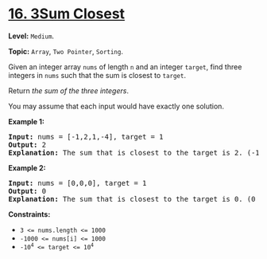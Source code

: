 # [16. 3Sum Closest](https://leetcode.com/problems/3sum-closest/)

**Level:** `Medium`.

**Topic:** `Array`, `Two Pointer`, `Sorting`.

Given an integer array <code>nums</code> of length <code>n</code> and an integer <code>target</code>, find three integers in <code>nums</code> such that the sum is closest to <code>target</code>.

Return <em>the sum of the three integers</em>.

You may assume that each input would have exactly one solution.

<strong>Example 1:</strong>

<pre><strong>Input:</strong> nums = [-1,2,1,-4], target = 1
<strong>Output:</strong> 2
<strong>Explanation:</strong> The sum that is closest to the target is 2. (-1 + 2 + 1 = 2).
</pre>

<strong>Example 2:</strong>

<pre><strong>Input:</strong> nums = [0,0,0], target = 1
<strong>Output:</strong> 0
<strong>Explanation:</strong> The sum that is closest to the target is 0. (0 + 0 + 0 = 0).
</pre>

<strong>Constraints:</strong>

<ul>
 <li><code>3 &lt;= nums.length &lt;= 1000</code></li>
 <li><code>-1000 &lt;= nums[i] &lt;= 1000</code></li>
 <li><code>-10<sup>4</sup> &lt;= target &lt;= 10<sup>4</sup></code></li>
</ul>
